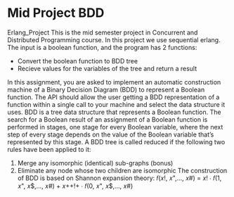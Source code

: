 # Mid Project BDD
Erlang_Project
This is the mid semester project in Concurrent and Distributed Programming course. In this project we use sequential erlang. The input is a boolean function, and the program has 2 functions:

   * Convert the boolean function to BDD tree
   * Recieve values for the variables of the tree and return a result

In this assignment, you are asked to implement an automatic construction machine of a Binary Decision
Diagram (BDD) to represent a Boolean function. The API should allow the user getting a BDD
representation of a function within a single call to your machine and select the data structure it uses.
BDD is a tree data structure that represents a Boolean function. The search for a Boolean result of an
assignment of a Boolean function is performed in stages, one stage for every Boolean variable, where the
next step of every stage depends on the value of the Boolean variable that’s represented by this stage.
A BDD tree is called reduced if the following two rules have been applied to it:
1. Merge any isomorphic (identical) sub-graphs (bonus)
2. Eliminate any node whose two children are isomorphic
The construction of BDD is based on Shannon expansion theory:
  𝑓(𝑥!, 𝑥",…, 𝑥#) = 𝑥! ∙ 𝑓(1, 𝑥", 𝑥$,…, 𝑥#) + 𝑥++!+ ∙ 𝑓(0, 𝑥", 𝑥$,…, 𝑥#)
